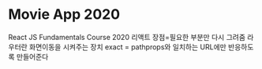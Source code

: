 # Movie App 2020
React JS Fundamentals Course 2020
리액트 장점=필요한 부분만 다시 그려줌
라우터란 화면이동을 시켜주는 장치
exact = pathprops와 일치하는 URL에만 반응하도록 만들어준다